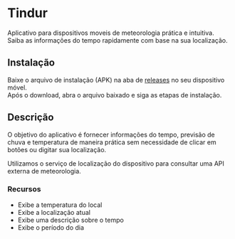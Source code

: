 # Tindur

Aplicativo para dispositivos moveis de meteorologia prática e intuitiva.  
Saiba as informações do tempo rapidamente com base na sua localização.

## Instalação

Baixe o arquivo de instalação (APK) na aba de [releases](https://github.com/jovispereira/Tindur/releases) no seu dispositivo móvel.  
Após o download, abra o arquivo baixado e siga as etapas de instalação.

## Descrição

O objetivo do aplicativo é fornecer informações do tempo, previsão de chuva e temperatura de maneira prática sem necessidade de clicar em botões  ou digitar sua localização.  

Utilizamos o serviço de localização do dispositivo para consultar uma API externa de meteorologia.

### Recursos

* Exibe a temperatura do local
* Exibe a localização atual
* Exibe uma descrição sobre o tempo
* Exibe o período do dia
